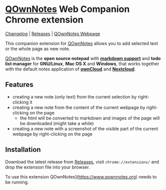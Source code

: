 # [QOwnNotes](https://www.qownnotes.org "QOwnNotes Official Site") Web Companion Chrome extension

[Changelog](https://github.com/qownnotes/chrome-web-companion/blob/master/CHANGELOG.md) |
[Releases](https://github.com/qownnotes/chrome-web-companion/releases) |
[QOwnNotes Webpage](https://www.qownnotes.org)

This companion extension for [QOwnNotes](https://www.qownnotes.org) allows you to add selected text or the whole page as
new note.

[QOwnNotes](https://www.qownnotes.org) is the **open source notepad** with [**markdown support**](https://github.com/pbek/QOwnNotes/blob/develop/src/demonotes/Markdown%20Cheatsheet.md) and **todo list manager** for **GNU/Linux**, **Mac OS X** and **Windows**, that works together with the default notes application of [**ownCloud**](https://github.com/owncloud/notes) and [**Nextcloud**](https://github.com/Nextcloud/notes).

## Features

- creating a new note (only text) from the current selection by right-clicking it
- creating a new note from the content of the current webpage by right-clicking on the page
    - the html will be converted to markdown and images of the page will be downloaded (might take a while)
- creating a new note with a screenshot of the visible part of the current webpage by right-clicking on the page

## Installation

Download the latest release from [Releases](https://github.com/qownnotes/chrome-web-companion/releases), visit `chrome://extensions/` and drop the extension file into your browser.

To use this extension QOwnNotes](https://www.qownnotes.org) needs to be running.

